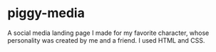 # piggy-media

A social media landing page I made for my favorite character, whose personality was created by me and a friend. I used HTML and CSS.
